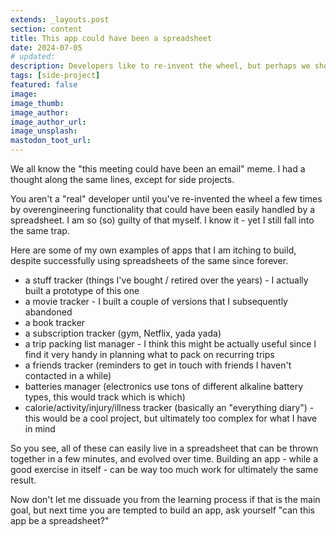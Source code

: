 ```yaml
---
extends: _layouts.post
section: content
title: This app could have been a spreadsheet
date: 2024-07-05
# updated:
description: Developers like to re-invent the wheel, but perhaps we should take a step back, use the simple tools at our disposal, and move on with our lives
tags: [side-project]
featured: false
image:
image_thumb:
image_author:
image_author_url:
image_unsplash:
mastodon_toot_url:
---
```


We all know the "this meeting could have been an email" meme. I had a thought along the same lines, except for side projects.

You aren't a "real" developer until you've re-invented the wheel a few times by overengineering functionality that could have been easily handled by a spreadsheet. I am so (so) guilty of that myself. I know it - yet I still fall into the same trap.

Here are some of my own examples of apps that I am itching to build, despite successfully using spreadsheets of the same since forever.

- a stuff tracker (things I've bought / retired over the years) - I actually built a prototype of this one
- a movie tracker - I built a couple of versions that I subsequently abandoned
- a book tracker
- a subscription tracker (gym, Netflix, yada yada)
- a trip packing list manager - I think this might be actually useful since I find it very handy in planning what to pack on recurring trips
- a friends tracker (reminders to get in touch with friends I haven't contacted in a while)
- batteries manager (electronics use tons of different alkaline battery types, this would track which is which)
- calorie/activity/injury/illness tracker (basically an "everything diary") - this would be a cool project, but ultimately too complex for what I have in mind

So you see, all of these can easily live in a spreadsheet that can be thrown together in a few minutes, and evolved over time. Building an app - while a good exercise in itself - can be way too much work for ultimately the same result.

Now don't let me dissuade you from the learning process if that is the main goal, but next time you are tempted to build an app, ask yourself "can this app be a spreadsheet?"
